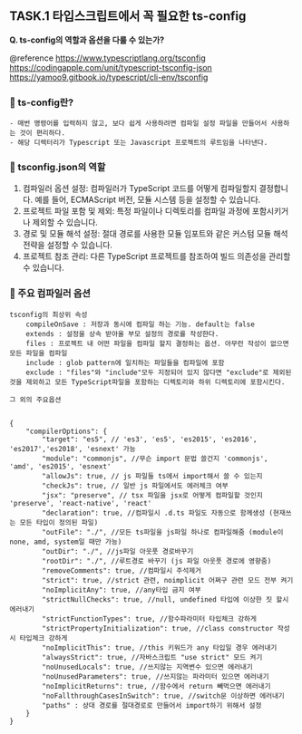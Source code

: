 ## TASK.1 타입스크립트에서 꼭 필요한 **ts-config**

**Q. ts-config의 역할과 옵션을 다룰 수 있는가?**

@reference
https://www.typescriptlang.org/tsconfig
https://codingapple.com/unit/typescript-tsconfig-json
https://yamoo9.gitbook.io/typescript/cli-env/tsconfig

### 📑 ts-config란?

    - 매번 명령어를 입력하지 않고, 보다 쉽게 사용하려면 컴파일 설정 파일을 만들어서 사용하는 것이 편리하다.
    - 해당 디렉터리가 Typescript 또는 Javascript 프로젝트의 루트임을 나타낸다.

### 📑 tsconfig.json의 역할

1. 컴파일러 옵션 설정: 컴파일러가 TypeScript 코드를 어떻게 컴파일할지 결정합니다. 예를 들어, ECMAScript 버전, 모듈 시스템 등을 설정할 수 있습니다.
2. 프로젝트 파일 포함 및 제외: 특정 파일이나 디렉토리를 컴파일 과정에 포함시키거나 제외할 수 있습니다.
3. 경로 및 모듈 해석 설정: 절대 경로를 사용한 모듈 임포트와 같은 커스텀 모듈 해석 전략을 설정할 수 있습니다.
4. 프로젝트 참조 관리: 다른 TypeScript 프로젝트를 참조하여 빌드 의존성을 관리할 수 있습니다.

### 📑 주요 컴파일러 옵션

    tsconfig의 최상위 속성
        compileOnSave : 저장과 동시에 컴파일 하는 기능. default는 false
        extends : 설정을 상속 받아올 부모 설정의 경로를 작성한다.
        files : 프로젝트 내 어떤 파일을 컴파일 할지 결정하는 옵션. 아무런 작성이 없으면 모든 파일을 컴파일
        include : glob pattern에 일치하는 파일들을 컴파일에 포함
        exclude : "files"와 "include"모두 지정되어 있지 않다면 "exclude"로 제외된 것을 제외하고 모든 TypeScript파일을 포함하는 디렉토리와 하위 디렉토리에 포함시킨다.

    그 외의 주요옵션


    {
        "compilerOptions": {
            "target": "es5", // 'es3', 'es5', 'es2015', 'es2016', 'es2017','es2018', 'esnext' 가능
            "module": "commonjs", //무슨 import 문법 쓸건지 'commonjs', 'amd', 'es2015', 'esnext'
            "allowJs": true, // js 파일들 ts에서 import해서 쓸 수 있는지
            "checkJs": true, // 일반 js 파일에서도 에러체크 여부
            "jsx": "preserve", // tsx 파일을 jsx로 어떻게 컴파일할 것인지 'preserve', 'react-native', 'react'
            "declaration": true, //컴파일시 .d.ts 파일도 자동으로 함께생성 (현재쓰는 모든 타입이 정의된 파일)
            "outFile": "./", //모든 ts파일을 js파일 하나로 컴파일해줌 (module이 none, amd, system일 때만 가능)
            "outDir": "./", //js파일 아웃풋 경로바꾸기
            "rootDir": "./", //루트경로 바꾸기 (js 파일 아웃풋 경로에 영향줌)
            "removeComments": true, //컴파일시 주석제거
            "strict": true, //strict 관련, noimplicit 어쩌구 관련 모드 전부 켜기
            "noImplicitAny": true, //any타입 금지 여부
            "strictNullChecks": true, //null, undefined 타입에 이상한 짓 할시 에러내기
            "strictFunctionTypes": true, //함수파라미터 타입체크 강하게
            "strictPropertyInitialization": true, //class constructor 작성시 타입체크 강하게
            "noImplicitThis": true, //this 키워드가 any 타입일 경우 에러내기
            "alwaysStrict": true, //자바스크립트 "use strict" 모드 켜기
            "noUnusedLocals": true, //쓰지않는 지역변수 있으면 에러내기
            "noUnusedParameters": true, //쓰지않는 파라미터 있으면 에러내기
            "noImplicitReturns": true, //함수에서 return 빼먹으면 에러내기
            "noFallthroughCasesInSwitch": true, //switch문 이상하면 에러내기
            "paths" : 상대 경로를 절대경로로 만들어서 import하기 위해서 설정
        }
    }
